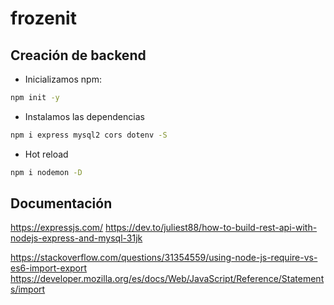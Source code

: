 # frozenit

## Creación de backend

- Inicializamos npm:

```bash
npm init -y
```

- Instalamos las dependencias

```bash
npm i express mysql2 cors dotenv -S
```

- Hot reload

```bash
npm i nodemon -D
```

## Documentación

https://expressjs.com/
https://dev.to/juliest88/how-to-build-rest-api-with-nodejs-express-and-mysql-31jk

https://stackoverflow.com/questions/31354559/using-node-js-require-vs-es6-import-export
https://developer.mozilla.org/es/docs/Web/JavaScript/Reference/Statements/import